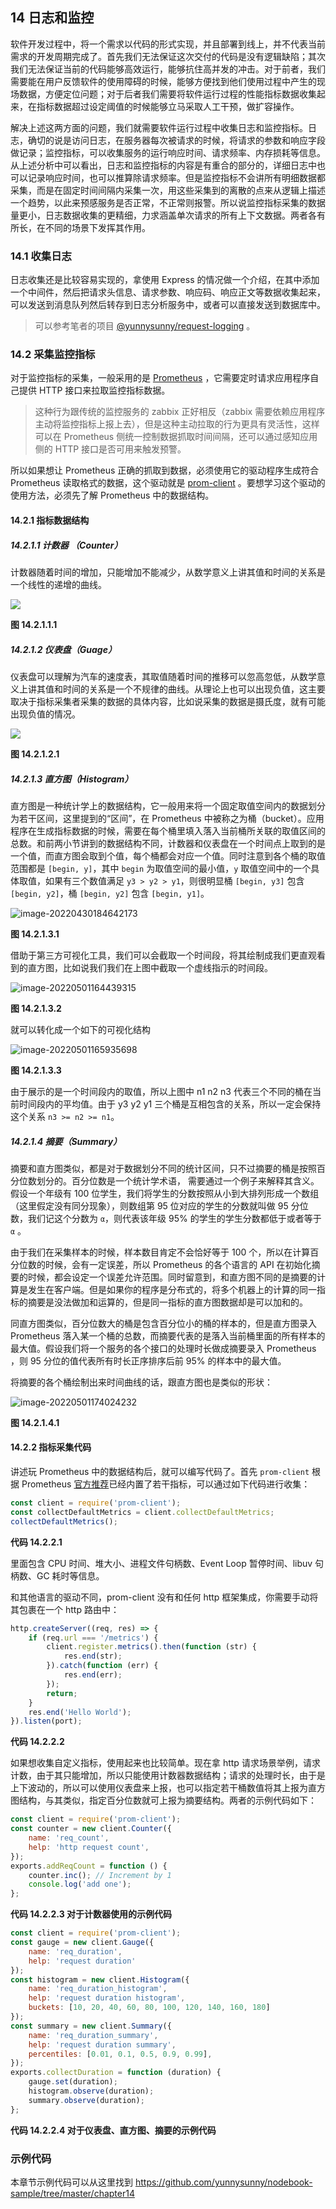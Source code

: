 ## 14 日志和监控

软件开发过程中，将一个需求以代码的形式实现，并且部署到线上，并不代表当前需求的开发周期完成了。首先我们无法保证这次交付的代码是没有逻辑缺陷；其次我们无法保证当前的代码能够高效运行，能够抗住高并发的冲击。对于前者，我们需要能在用户反馈软件的使用障碍的时候，能够方便找到他们使用过程中产生的现场数据，方便定位问题；对于后者我们需要将软件运行过程的性能指标数据收集起来，在指标数据超过设定阈值的时候能够立马采取人工干预，做扩容操作。

解决上述这两方面的问题，我们就需要软件运行过程中收集日志和监控指标。日志，确切的说是访问日志，在服务器每次被请求的时候，将请求的参数和响应字段做记录；监控指标，可以收集服务的运行响应时间、请求频率、内存损耗等信息。从上述分析中可以看出，日志和监控指标的内容是有重合的部分的，详细日志中也可以记录响应时间，也可以推算除请求频率。但是监控指标不会讲所有明细数据都采集，而是在固定时间间隔内采集一次，用这些采集到的离散的点来从逻辑上描述一个趋势，以此来预感服务是否正常，不正常则报警。所以说监控指标采集的数据量更小，日志数据收集的更精细，力求涵盖单次请求的所有上下文数据。两者各有所长，在不同的场景下发挥其作用。

### 14.1 收集日志

日志收集还是比较容易实现的，拿使用 Express 的情况做一个介绍，在其中添加一个中间件，然后把请求头信息、请求参数、响应码、响应正文等数据收集起来，可以发送到消息队列然后转存到日志分析服务中，或者可以直接发送到数据库中。

> 可以参考笔者的项目 [@yunnysunny/request-logging](https://github.com/yunnysunny/request-log) 。

### 14.2 采集监控指标

对于监控指标的采集，一般采用的是 [Prometheus](https://prometheus.io/) ，它需要定时请求应用程序自己提供 HTTP 接口来拉取监控指标数据。

> 这种行为跟传统的监控服务的 zabbix 正好相反（zabbix 需要依赖应用程序主动将监控指标上报上去），但是这种主动拉取的行为更具有灵活性，这样可以在 Prometheus 侧统一控制数据抓取时间间隔，还可以通过感知应用侧的 HTTP 接口是否可用来触发预警。

所以如果想让 Prometheus 正确的抓取到数据，必须使用它的驱动程序生成符合 Prometheus 读取格式的数据，这个驱动就是 [prom-client](https://github.com/siimon/prom-client) 。要想学习这个驱动的使用方法，必须先了解 Prometheus 中的数据结构。

#### 14.2.1 指标数据结构

##### 14.2.1.1 计数器 （Counter）

计数器随着时间的增加，只能增加不能减少，从数学意义上讲其值和时间的关系是一个线性的递增的曲线。

![](images/counter.png)

**图 14.2.1.1.1**

##### 14.2.1.2 仪表盘（Guage）

仪表盘可以理解为汽车的速度表，其取值随着时间的推移可以忽高忽低，从数学意义上讲其值和时间的关系是一个不规律的曲线。从理论上也可以出现负值，这主要取决于指标采集者采集的数据的具体内容，比如说采集的数据是摄氏度，就有可能出现负值的情况。

![](images/guage.png)

**图 14.2.1.2.1**

##### 14.2.1.3 直方图（Histogram）

直方图是一种统计学上的数据结构，它一般用来将一个固定取值空间内的数据划分为若干区间，这里提到的“区间”，在 Prometheus 中被称之为桶（bucket）。应用程序在生成指标数据的时候，需要在每个桶里填入落入当前桶所关联的取值区间的总数。和前两小节讲到的数据结构不同，计数器和仪表盘在一个时间点上取到的是一个值，而直方图会取到个值，每个桶都会对应一个值。同时注意到各个桶的取值范围都是 `[begin, y]`，其中 `begin` 为取值空间的最小值，`y` 取值空间中的一个具体取值，如果有三个数值满足 `y3 > y2 > y1`，则很明显桶 `[begin, y3]` 包含 `[begin, y2]`，桶 `[begin, y2]` 包含 `[begin, y1]`。

![image-20220430184642173](images/image-20220430184642173.png)

**图 14.2.1.3.1**

借助于第三方可视化工具，我们可以会截取一个时间段，将其绘制成我们更直观看到的直方图，比如说我们我们在上图中截取一个虚线指示的时间段。

![image-20220501164439315](images/image-20220501164439315.png)

**图 14.2.1.3.2**

就可以转化成一个如下的可视化结构

![image-20220501165935698](images/image-20220501165935698.png)

**图 14.2.1.3.3**

由于展示的是一个时间段内的取值，所以上图中 n1 n2 n3 代表三个不同的桶在当前时间段内的平均值。由于 y3 y2 y1 三个桶是互相包含的关系，所以一定会保持这个关系 `n3 >= n2 >= n1`。

##### 14.2.1.4 摘要（Summary）

摘要和直方图类似，都是对于数据划分不同的统计区间，只不过摘要的桶是按照百分位数划分的。百分位数是一个统计学术语， 需要通过一个例子来解释其含义。假设一个年级有 100 位学生，我们将学生的分数按照从小到大排列形成一个数组（这里假定没有同分现象），则数组第 95 位对应的学生的分数就叫做 95 分位数，我们记这个分数为 `α`，则代表该年级 95% 的学生的学生分数都低于或者等于 `α` 。

由于我们在采集样本的时候，样本数目肯定不会恰好等于 100 个，所以在计算百分位数的时候，会有一定误差，所以 Prometheus 的各个语言的 API 在初始化摘要的时候，都会设定一个误差允许范围。同时留意到，和直方图不同的是摘要的计算是发生在客户端。但是如果你的程序是分布式的，将多个机器上的计算的同一指标的摘要是没法做加和运算的，但是同一指标的直方图数据却是可以加和的。

同直方图类似，百分位数大的桶是包含百分位小的桶的样本的，但是直方图录入  Prometheus 落入某一个桶的总数，而摘要代表的是落入当前桶里面的所有样本的最大值。假设我们将一个服务的各个接口的处理时长做成摘要录入 Prometheus ，则 95 分位的值代表所有时长正序排序后前 95% 的样本中的最大值。

将摘要的各个桶绘制出来时间曲线的话，跟直方图也是类似的形状：

![image-20220501174024232](images/image-20220501174024232.png)

**图 14.2.1.4.1**

#### 14.2.2 指标采集代码

讲述玩 Prometheus 中的数据结构后，就可以编写代码了。首先 `prom-client` 根据 Prometheus [官方推荐](https://prometheus.io/docs/instrumenting/writing_clientlibs/#standard-and-runtime-collectors)已经内置了若干指标，可以通过如下代码进行收集：

```javascript
const client = require('prom-client');
const collectDefaultMetrics = client.collectDefaultMetrics;
collectDefaultMetrics();
```

**代码 14.2.2.1**

里面包含 CPU 时间、堆大小、进程文件句柄数、Event Loop 暂停时间、libuv 句柄数、GC 耗时等信息。

和其他语言的驱动不同，prom-client 没有和任何 http 框架集成，你需要手动将其包裹在一个 http 路由中：

```javascript
http.createServer((req, res) => {
    if (req.url === '/metrics') {
        client.register.metrics().then(function (str) {
            res.end(str);
        }).catch(function (err) {
            res.end(err);
        });
        return;
    }
    res.end('Hello World');
}).listen(port);
```

**代码 14.2.2.2**

如果想收集自定义指标，使用起来也比较简单。现在拿 http 请求场景举例，请求计数，由于其只能增加，所以只能使用计数器数据结构；请求的处理时长，由于是上下波动的，所以可以使用仪表盘来上报，也可以指定若干桶数值将其上报为直方图结构，与其类似，指定百分位数就可上报为摘要结构。两者的示例代码如下：

```javascript
const client = require('prom-client');
const counter = new client.Counter({
    name: 'req_count',
    help: 'http request count',
});
exports.addReqCount = function () {
    counter.inc(); // Increment by 1
    console.log('add one');
};
```

**代码 14.2.2.3 对于计数器使用的示例代码**

```javascript
const client = require('prom-client');
const gauge = new client.Gauge({
    name: 'req_duration',
    help: 'request duration'
});
const histogram = new client.Histogram({
    name: 'req_duration_histogram',
    help: 'request duration histogram',
    buckets: [10, 20, 40, 60, 80, 100, 120, 140, 160, 180]
});
const summary = new client.Summary({
    name: 'req_duration_summary',
    help: 'request duration summary',
    percentiles: [0.01, 0.1, 0.5, 0.9, 0.99],
});
exports.collectDuration = function (duration) {
    gauge.set(duration);
    histogram.observe(duration);
    summary.observe(duration);
};
```

**代码 14.2.2.4 对于仪表盘、直方图、摘要的示例代码**

### 示例代码

本章节示例代码可以从这里找到 https://github.com/yunnysunny/nodebook-sample/tree/master/chapter14









